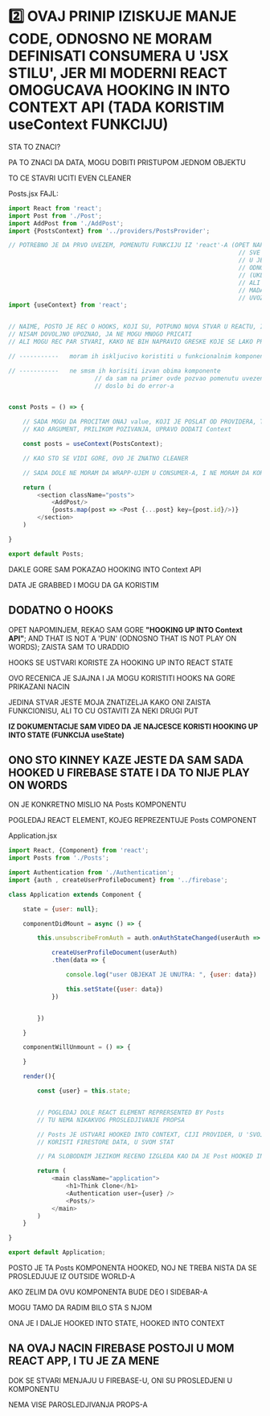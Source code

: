# :two: OVAJ PRINIP IZISKUJE MANJE CODE, ODNOSNO NE MORAM DEFINISATI CONSUMERA U 'JSX STILU', JER MI MODERNI REACT OMOGUCAVA HOOKING IN INTO CONTEXT API (TADA KORISTIM useContext FUNKCIJU)

STA TO ZNACI?

PA TO ZNACI DA DATA, MOGU DOBITI PRISTUPOM JEDNOM OBJEKTU

TO CE STAVRI UCITI EVEN CLEANER

Posts.jsx FAJL:

```javascript
import React from 'react';
import Post from './Post';
import AddPost from './AddPost';
import {PostsContext} from '../providers/PostsProvider';

// POTREBNO JE DA PRVO UVEZEM, POMENUTU FUNKCIJU IZ 'react'-A (OPET NAPOMINJEM DA MOGU UVESTI
                                                                // SVE MODULE IZ NEKOG SCRIPTA
                                                                // U JEDNOM REDU
                                                                // ODNOSNO U JEDNOJ import IZJAVI
                                                                // (UKLJUCUJUCI I default ONE))
                                                                // ALI OVDE CU TO URADITI U NOVOM REDU
                                                                // MADA SAM TO TREBAO URADITI TAM OGDE SAM
                                                                // UVOZIO I React U OVOM FAJLU
import {useContext} from 'react';


// NAIME, POSTO JE REC O HOOKS, KOJI SU, POTPUNO NOVA STVAR U REACTU, I SA DOKUMENTACIJOM HOOK-OVA SE
// NISAM DOVOLJNO UPOZNAO, JA NE MOGU MNOGO PRICATI
// ALI MOGU REC PAR STVARI, KAKO NE BIH NAPRAVIO GRESKE KOJE SE LAKO PRAVE

// -----------   moram ih iskljucivo koristiti u funkcionalnim komponentama

// -----------   ne smsm ih korisiti izvan obima komponente
                        // da sam na primer ovde pozvao pomenutu uvezenu funkciju
                        // doslo bi do error-a


const Posts = () => {

    // SADA MOGU DA PROCITAM ONAJ value, KOJI JE POSLAT OD PROVIDERA, TAKO STO CU OVOJ FUNKCIJI
    // KAO ARGUMENT, PRILIKOM POZIVANJA, UPRAVO DODATI Context

    const posts = useContext(PostsContext);

    // KAO STO SE VIDI GORE, OVO JE ZNATNO CLEANER

    // SADA DOLE NE MORAM DA WRAPP-UJEM U CONSUMER-A, I NE MORAM DA KORISTIM CONSUMER-OV CALLBACK

    return (
        <section className="posts">
            <AddPost/>
            {posts.map(post => <Post {...post} key={post.id}/>)}
        </section>
    )

}

export default Posts;
```

DAKLE GORE SAM POKAZAO HOOKING INTO Context API

DATA JE GRABBED I MOGU DA GA KORISTIM

## DODATNO O HOOKS

OPET NAPOMINJEM, REKAO SAM GORE **"HOOKING UP INTO Context API"**; AND THAT IS NOT A 'PUN' (ODNOSNO THAT IS NOT PLAY ON WORDS); ZAISTA SAM TO URADDIO

HOOKS SE USTVARI KORISTE ZA HOOKING UP INTO REACT STATE

OVO RECENICA JE SJAJNA I JA MOGU KORISTITI HOOKS NA GORE PRIKAZANI NACIN

JEDINA STVAR JESTE MOJA ZNATIZELJA KAKO ONI ZAISTA FUNKCIONISU, ALI TO CU OSTAVITI ZA NEKI DRUGI PUT

**IZ DOKUMENTACIJE SAM VIDEO DA JE NAJCESCE KORISTI HOOKING UP INTO STATE (FUNKCIJA useState)**

## ONO STO KINNEY KAZE JESTE DA SAM SADA HOOKED U FIREBASE STATE I DA TO NIJE PLAY ON WORDS

ON JE KONKRETNO MISLIO NA Posts KOMPONENTU

POGLEDAJ REACT ELEMENT, KOJEG REPREZENTUJE Posts COMPONENT

Application.jsx

```javascript
import React, {Component} from 'react';
import Posts from './Posts';

import Authentication from './Authentication';
import {auth , createUserProfileDocument} from '../firebase';

class Application extends Component {

    state = {user: null};

    componentDidMount = async () => {

        this.unsubscribeFromAuth = auth.onAuthStateChanged(userAuth => {

            createUserProfileDocument(userAuth)
            .then(data => {

                console.log("user OBJEKAT JE UNUTRA: ", {user: data})

                this.setState({user: data})
            })


        })

    }

    componentWillUnmount = () => {

    }

    render(){

        const {user} = this.state;


        // POGLEDAJ DOLE REACT ELEMENT REPRERSENTED BY Posts
        // TU NEMA NIKAKVOG PROSLEDJIVANJE PROPSA

        // Posts JE USTVARI HOOKED INTO CONTEXT, CIJI PROVIDER, U 'SVOJOJ' KOMPONENTI
        // KORISTI FIRESTORE DATA, U SVOM STAT

        // PA SLOBODNIM JEZIKOM RECENO IZGLEDA KAO DA JE Post HOOKED INTO STATE I HOOKED INTO FIRESTORE

        return (
            <main className="application">
                <h1>Think Clone</h1>
                <Authentication user={user} />
                <Posts/>
            </main>
        )
    }

}

export default Application;
```

POSTO JE TA Posts KOMPONENTA HOOKED, NOJ NE TREBA NISTA DA SE PROSLEDJUJE IZ OUTSIDE WORLD-A

AKO ZELIM DA OVU KOMPONENTA BUDE DEO I SIDEBAR-A

MOGU TAMO DA RADIM BILO STA S NJOM

ONA JE I DALJE HOOKED INTO STATE, HOOKED INTO CONTEXT

## NA OVAJ NACIN FIREBASE POSTOJI U MOM REACT APP, I TU JE ZA MENE

DOK SE STVARI MENJAJU U FIREBASE-U, ONI SU PROSLEDJENI U KOMPONENTU

NEMA VISE PAROSLEDJIVANJA PROPS-A